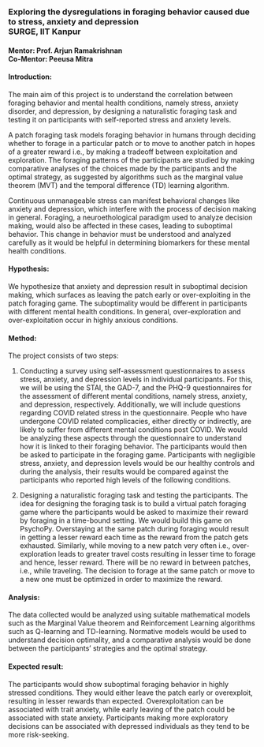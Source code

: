 ### Exploring the dysregulations in foraging behavior caused due to stress, anxiety and depression <br /> SURGE, IIT Kanpur

#### Mentor: Prof. Arjun Ramakrishnan <br /> Co-Mentor: Peeusa Mitra

#### Introduction: 
The main aim of this project is to understand the correlation between foraging behavior and mental health conditions, namely stress, anxiety disorder, and depression, by designing a naturalistic foraging task and testing it on participants with self-reported stress and anxiety levels. 

A patch foraging task models foraging behavior in humans through deciding whether to forage in a particular patch or to move to another patch in hopes of a greater reward i.e., by making a tradeoff between exploitation and exploration. The foraging patterns of the participants are studied by making comparative analyses of the choices made by the participants and the optimal strategy, as suggested by algorithms such as the marginal value theorem (MVT) and the temporal difference (TD) learning algorithm. 

Continuous unmanageable stress can manifest behavioral changes like anxiety and depression, which interfere with the process of decision making in general. Foraging, a  neuroethological paradigm used to analyze decision making, would also be affected in these cases, leading to suboptimal behavior. This change in behavior must be understood and analyzed carefully as it would be helpful in determining biomarkers for these mental health conditions. 

#### Hypothesis: 
We hypothesize that anxiety and depression result in suboptimal decision making, which surfaces as leaving the patch early or over-exploiting in the patch foraging game. The suboptimality would be different in participants with different mental health conditions. In general, over-exploration and over-exploitation occur in highly anxious conditions.  

#### Method: 
The project consists of two steps:
1. Conducting a survey using self-assessment questionnaires to assess stress, anxiety, and depression levels in individual participants. 
For this, we will be using the STAI, the GAD-7, and the PHQ-9 questionnaires for the assessment of different mental conditions, namely stress, anxiety, and depression, respectively. 
Additionally, we will include questions regarding COVID related stress in the questionnaire. People who have undergone COVID related complicacies, either directly or indirectly, are likely to suffer from different mental conditions post COVID. We would be analyzing these aspects through the questionnaire to understand how it is linked to their foraging behavior.
The participants would then be asked to participate in the foraging game. Participants with negligible stress, anxiety, and depression levels would be our healthy controls and during the analysis, their results would be compared against the participants who reported high levels of the following conditions. 

2. Designing a naturalistic foraging task and testing the participants.
The idea for designing the foraging task is to build a virtual patch foraging game where the participants would be asked to maximize their reward by foraging in a time-bound setting. We would build this game on PsychoPy. Overstaying at the same patch during foraging would result in getting a lesser reward each time as the reward from the patch gets exhausted. Similarly, while moving to a new patch very often i.e., over-exploration leads to greater travel costs resulting in lesser time to forage and hence, lesser reward. There will be no reward in between patches, i.e., while traveling. The decision to forage at the same patch or move to a new one must be optimized in order to maximize the reward.

#### Analysis: 
The data collected would be analyzed using suitable mathematical models such as the Marginal Value theorem and Reinforcement Learning algorithms such as Q-learning and TD-learning. Normative models would be used to understand decision optimality, and a comparative analysis would be done between the participants’ strategies and the optimal strategy. 

#### Expected result:
The participants would show suboptimal foraging behavior in highly stressed conditions. They would either leave the patch early or overexploit, resulting in lesser rewards than expected. 
Overexploitation can be associated with trait anxiety, while early leaving of the patch could be associated with state anxiety. Participants making more exploratory decisions can be associated with depressed individuals as they tend to be more risk-seeking.
